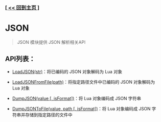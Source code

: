 ### [[ << 回到主页 ]](../index.md)

# JSON

> JSON 模块提供 JSON 解析相关API

## API列表：

+ [LoadJSON(str)](_LoadJSON_.md)：将已编码的 JSON 对象解码为 Lua 对象

+ [LoadJSONFromFile(path)](_LoadJSONFromFile_.md)：将指定路径文件中已编码的 JSON 对象解码为 Lua 对象

+ [DumpJSON(value [, isFormat])](_DumpJSON_.md)：将 Lua 对象编码成 JSON 字符串

+ [DumpJSONToFile(value, path [, isFormat])](_DumpJSONToFile_.md)：将 Lua 对象编码成 JSON 字符串并存储到指定路径的文件中
